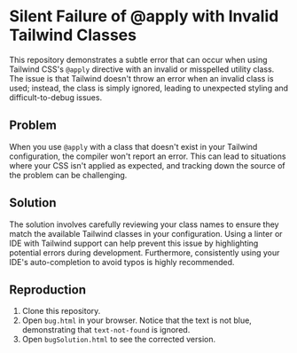 # Silent Failure of @apply with Invalid Tailwind Classes

This repository demonstrates a subtle error that can occur when using Tailwind CSS's `@apply` directive with an invalid or misspelled utility class.  The issue is that Tailwind doesn't throw an error when an invalid class is used; instead, the class is simply ignored, leading to unexpected styling and difficult-to-debug issues.

## Problem

When you use `@apply` with a class that doesn't exist in your Tailwind configuration, the compiler won't report an error.  This can lead to situations where your CSS isn't applied as expected, and tracking down the source of the problem can be challenging.

## Solution

The solution involves carefully reviewing your class names to ensure they match the available Tailwind classes in your configuration.  Using a linter or IDE with Tailwind support can help prevent this issue by highlighting potential errors during development.  Furthermore, consistently using your IDE's auto-completion to avoid typos is highly recommended.

## Reproduction

1. Clone this repository.
2. Open `bug.html` in your browser.  Notice that the text is not blue, demonstrating that `text-not-found` is ignored.
3. Open `bugSolution.html` to see the corrected version.